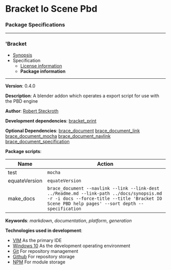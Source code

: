 # Bracket Io Scene Pbd
### Package Specifications

----

### 'Bracket
* [Synopsis](https://github.com/restarian/bracket_io_scene_pbd/blob/master/docs/synopsis.md)
* Specification
  * [License information](https://github.com/restarian/bracket_io_scene_pbd/blob/master/docs/specification/license_information.md)
  * **Package information**
----

**Version**: 0.4.0

**Description**: A blender addon which operates a export script for use with the PBD engine

**Author**: [Robert Steckroth](mailto:RobertSteckroth@gmail.com)

**Development dependencies**: [bracket_print](https://npmjs.org/package/bracket_print)

**Optional Dependencies**: [brace_document](https://npmjs.org/package/brace_document) [brace_document_link](https://npmjs.org/package/brace_document_link) [brace_document_mocha](https://npmjs.org/package/brace_document_mocha) [brace_document_navlink](https://npmjs.org/package/brace_document_navlink) [brace_document_specification](https://npmjs.org/package/brace_document_specification)

**Package scripts**:

| Name | Action |
| ---- | ------ |
 | test | ```mocha``` |
 | equateVersion | ```equateVersion``` |
 | make_docs | ```brace_document --navlink --link --link-dest ../Readme.md --link-path ../docs/synopsis.md -r -i docs --force-title --title 'Bracket IO Scene PBD help pages' --sort depth --specification``` |

**Keywords**: *markdown*, *documentation*, *platform*, *generation*

**Technologies used in development**:
  * [VIM](https://www.vim.org) As the primary IDE
  * [Windows 10](https://www.microsoft.com/en-us/software-download/windows10) As the development operating environment
  * [Git](https://git-scm.com) For repository management
  * [Github](https://github.com) For repository storage
  * [NPM](https://npmjs.org) For module storage